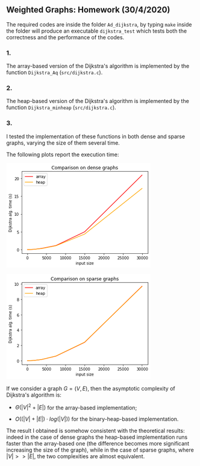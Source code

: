 ## Weighted Graphs: Homework (30/4/2020)

The required codes are inside the folder `Ad_dijkstra`, by typing `make` inside the folder will produce an executable `dijkstra_test` which tests both the correctness and the performance of the codes.

### 1.

The array-based version of the Dijkstra's algorithm is implemented by the function `Dijkstra_Aq` (`src/dijkstra.c`).

### 2.

The heap-based version of the Dijkstra's algorithm is implemented by the function `Dijkstra_minheap` (`src/dijkstra.c`).

### 3.

I tested the implementation of these functions in both dense and sparse graphs, varying the size of them several time.

The following plots report the execution time:

![dense](data/dense.png)

![sparse](data/sparse.png)


If we consider a graph $G=(V,E)$, then the asymptotic complexity of Dijkstra's algorithm is:

* $\Theta(|V|^2+|E|)$ for the array-based implementation;

* $O((|V|+|E|)\cdot log(|V|))$ for the binary-heap-based implementation.

The result I obtained is somehow consistent with the theoretical results: indeed in the case of dense graphs the heap-based implementation runs faster than the array-based one (the difference becomes more significant increasing the size of the graph), while in the case of sparse graphs, where $|V|>>|E|$, the two complexities are almost equivalent. 
